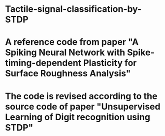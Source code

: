 # Tactile-signal-classification-by-STDP

# A reference code from paper "A Spiking Neural Network with Spike-timing-dependent Plasticity for Surface Roughness Analysis"

# The code is revised according to the source code of paper "Unsupervised Learning of Digit recognition using STDP"


